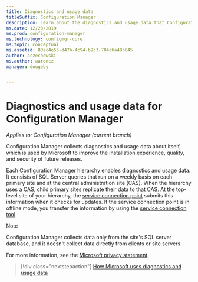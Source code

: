 ```yaml
---
title: Diagnostics and usage data
titleSuffix: Configuration Manager
description: Learn about the diagnostics and usage data that Configuration Manager collects about itself.
ms.date: 12/23/2019
ms.prod: configuration-manager
ms.technology: configmgr-core
ms.topic: conceptual
ms.assetid: 88ac4e55-d47b-4c94-b9c3-704c6a48b845
author: aczechowski
ms.author: aaroncz
manager: dougeby


---
```


# Diagnostics and usage data for Configuration Manager

*Applies to: Configuration Manager (current branch)*

Configuration Manager collects diagnostics and usage data about itself, which is used by Microsoft to improve the installation experience, quality, and security of future releases.  

Each Configuration Manager hierarchy enables diagnostics and usage data. It consists of SQL Server queries that run on a weekly basis on each primary site and at the central administration site (CAS). When the hierarchy uses a CAS, child primary sites replicate their data to that CAS. At the top-level site of your hierarchy, the [service connection point](/configmgr/core/servers/deploy/configure/about-the-service-connection-point) submits this information when it checks for updates. If the service connection point is in offline mode, you transfer the information by using the [service connection tool](/configmgr/core/servers/manage/use-the-service-connection-tool).

> [!NOTE]  
> Configuration Manager collects data only from the site's SQL server database, and it doesn't collect data directly from clients or site servers.  

For more information, see the [Microsoft privacy statement](https://go.microsoft.com/fwlink/?LinkID=626527).  

> [!div class="nextstepaction"]
> [How Microsoft uses diagnostics and usage data](/configmgr/core/plan-design/diagnostics/how-diagnostics-and-usage-data-is-used)

